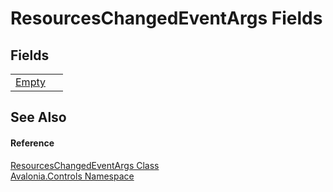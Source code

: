 # ResourcesChangedEventArgs Fields




## Fields
<table>
<tr>
<td><a href="F_Avalonia_Controls_ResourcesChangedEventArgs_Empty">Empty</a></td>
<td> </td>
</tr>
</table>

## See Also


#### Reference
<a href="T_Avalonia_Controls_ResourcesChangedEventArgs">ResourcesChangedEventArgs Class</a>  
<a href="N_Avalonia_Controls">Avalonia.Controls Namespace</a>  
